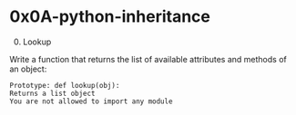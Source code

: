 # 0x0A-python-inheritance


0. Lookup

Write a function that returns the list of available attributes and methods of an object:

    Prototype: def lookup(obj):
    Returns a list object
    You are not allowed to import any module
